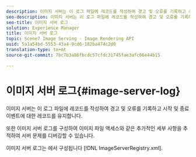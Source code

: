 ```yaml
---
description: 이미지 서버는 이 로그 파일에 레코드를 작성하여 경고 및 오류를 기록하고 시작 및 종료 이벤트에 대한 레코드를 유지합니다.
seo-description: 이미지 서버는 이 로그 파일에 레코드를 작성하여 경고 및 오류를 기록하고 시작 및 종료 이벤트에 대한 레코드를 유지합니다.
seo-title: 이미지 서버 로그
solution: Experience Manager
title: 이미지 서버 로그
topic: Scene7 Image Serving - Image Rendering API
uuid: 5a1a54bd-5553-43a4-9cd6-182ba474c2d0
translation-type: tm+mt
source-git-commit: 7bc7b3a86fbcdc57cfdc31745fae3afc06e44b15

---
```



# 이미지 서버 로그{#image-server-log}

이미지 서버는 이 로그 파일에 레코드를 작성하여 경고 및 오류를 기록하고 시작 및 종료 이벤트에 대한 레코드를 유지합니다.

또한 이미지 서버 로그를 구성하여 이미지 파일 액세스와 같은 추가적인 세부 사항을 추적하여 서버 문제를 디버깅할 수 있습니다.

이미지 서버 로그는 에서 구성됩니다 [!DNL ImageServerRegistry.xml].
